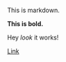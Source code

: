 This is markdown.

**This is bold.**

Hey *look* it works!

[Link](http://localhost:8080/StaticVoidGamesSpring2/tutorials/)